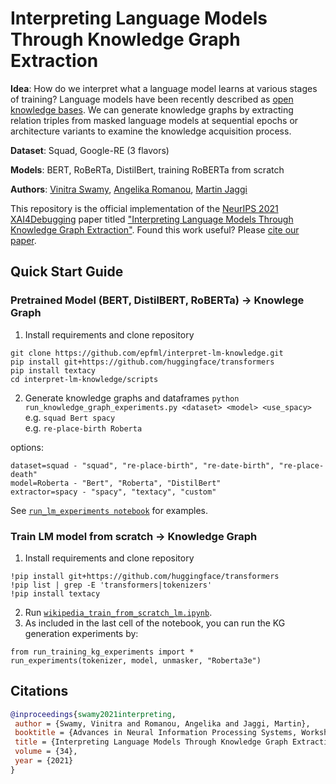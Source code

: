 # Interpreting Language Models Through Knowledge Graph Extraction

**Idea**: How do we interpret what a language model learns at various stages of training? Language models have been recently described as [open knowledge bases](https://github.com/facebookresearch/LAMA). We can generate knowledge graphs by extracting relation triples from masked language models at sequential epochs or architecture variants to examine the knowledge acquisition process.  

**Dataset**: Squad, Google-RE (3 flavors)  

**Models**: BERT, RoBeRTa, DistilBert, training RoBERTa from scratch

**Authors**: [Vinitra Swamy](https://github.com/vinitra), [Angelika Romanou](https://github.com/agromanou), [Martin Jaggi](https://github.com/martinjaggi)

This repository is the official implementation of the [NeurIPS 2021 XAI4Debugging](https://xai4debugging.github.io/) paper titled ["Interpreting Language Models Through Knowledge Graph Extraction"](link:tba). Found this work useful? Please [cite our paper](#citations).

## Quick Start Guide
### Pretrained Model (BERT, DistilBERT, RoBERTa) -> Knowlege Graph
1. Install requirements and clone repository  
```
git clone https://github.com/epfml/interpret-lm-knowledge.git
pip install git+https://github.com/huggingface/transformers   
pip install textacy
cd interpret-lm-knowledge/scripts
```
2. Generate knowledge graphs and dataframes
`python run_knowledge_graph_experiments.py <dataset> <model> <use_spacy>`  
e.g. `squad Bert spacy`  
e.g. `re-place-birth Roberta`    

options:  
```
dataset=squad - "squad", "re-place-birth", "re-date-birth", "re-place-death"  
model=Roberta - "Bert", "Roberta", "DistilBert"  
extractor=spacy - "spacy", "textacy", "custom"
```
See [`run_lm_experiments notebook`](scripts/run_lm_experiments.ipynb) for examples.

### Train LM model from scratch -> Knowledge Graph
1. Install requirements and clone repository
```
!pip install git+https://github.com/huggingface/transformers
!pip list | grep -E 'transformers|tokenizers'
!pip install textacy
```
2. Run [`wikipedia_train_from_scratch_lm.ipynb`](scripts/wikipedia_train_from_scratch_lm.ipynb).
3. As included in the last cell of the notebook, you can run the KG generation experiments by:
```
from run_training_kg_experiments import *
run_experiments(tokenizer, model, unmasker, "Roberta3e")
```

## Citations
```bibtex
@inproceedings{swamy2021interpreting,
 author = {Swamy, Vinitra and Romanou, Angelika and Jaggi, Martin},
 booktitle = {Advances in Neural Information Processing Systems, Workshop on eXplainable AI Approaches for Debugging and Diagnosis},
 title = {Interpreting Language Models Through Knowledge Graph Extraction},
 volume = {34},
 year = {2021}
}
```
